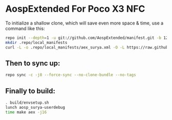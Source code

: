 # AospExtended For Poco X3 NFC

To initialize a shallow clone, which will save even more space & time, use a command like this:

```bash
repo init --depth=1 -u git://github.com/AospExtended/manifest.git -b 12.x
mkdir .repo/local_manifests
curl -L -o .repo/local_manifests/aex_surya.xml -O -L https://raw.githubusercontent.com/xiaomeme-surya/local_manifests/12.x/aex_surya.xml
```
  
Then to sync up:
----------------

```bash
repo sync -c -j8 --force-sync --no-clone-bundle --no-tags
```
Finally to build:
-----------------

```bash
. build/envsetup.sh
lunch aosp_surya-userdebug
time make aex -j16
